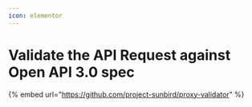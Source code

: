```yaml
---
icon: elementor
---
```


# Validate the API Request against Open API 3.0 spec



{% embed url="https://github.com/project-sunbird/proxy-validator" %}
